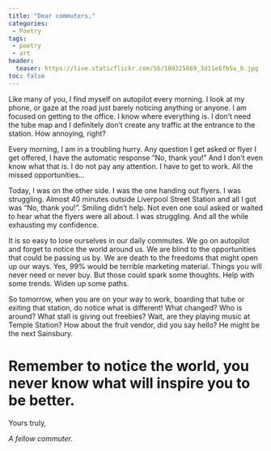 ```yaml
---
title: "Dear commuters,"
categories:
 - Poetry
tags:
 - poetry
 - art
header:
  teaser: https://live.staticflickr.com/56/109325869_3d11e6fb5a_b.jpg
toc: false
---  
```

Like many of you, I find myself on autopilot every morning. I look at my phone, or gaze at the road just barely noticing anything or anyone. I am focused on getting to the office. I know where everything is. I don’t need the tube map and I definitely don’t create any traffic at the entrance to the station. How annoying, right?

Every morning, I am in a troubling hurry. Any question I get asked or flyer I get offered, I have the automatic response “No, thank you!” And I don’t even know what that is. I do not pay any attention. I have to get to work. All the missed opportunities…

Today, I was on the other side. I was the one handing out flyers. I was struggling. Almost 40 minutes outside Liverpool Street Station and all I got was “No, thank you!”. Smiling didn’t help. Not even one soul asked or waited to hear what the flyers were all about. I was struggling. And all the while exhausting my confidence.

<images>

It is so easy to lose ourselves in our daily commutes. We go on autopilot and forget to notice the world around us. We are blind to the opportunities that could be passing us by. We are death to the freedoms that might open up our ways. Yes, 99% would be terrible marketing material. Things you will never need or never buy. But those could spark some thoughts. Help with some trends. Widen up some paths.

So tomorrow, when you are on your way to work, boarding that tube or exiting that station, do notice what is different! What changed? Who is around? What stall is giving out freebies? Wait, are they playing music at Temple Station? How about the fruit vendor, did you say hello? He might be the next Sainsbury.

# Remember to notice the world, you never know what will inspire you to be better.

Yours truly,

*A fellow commuter.*
